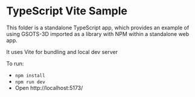 # TypeScript Vite Sample

This folder is a standalone TypeScript app, which provides an example of using GSOTS-3D imported as a library with NPM within a standalone web app.

It uses Vite for bundling and local dev server

To run:

- `npm install`
- `npm run dev`
- Open http://localhost:5173/
